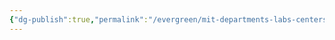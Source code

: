 ```yaml
---
{"dg-publish":true,"permalink":"/evergreen/mit-departments-labs-centers/mit-climate-project/"}
---
```


